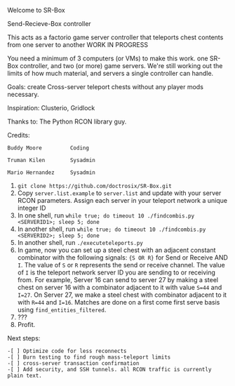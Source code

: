 Welcome to SR-Box

Send-Recieve-Box controller

This acts as a factorio game server controller that teleports chest contents from one server to another
WORK IN PROGRESS

You need a minimum of 3 computers (or VMs) to make this work.
one SR-Box controller, and two (or more) game servers.
We're still working out the limits of how much material, and servers a single controller can handle.

Goals: create Cross-server teleport chests without any player mods necessary.

Inspiration: Clusterio, Gridlock

Thanks to: The Python RCON library guy.


Credits:

    Buddy Moore         Coding
    
    Truman Kilen        Sysadmin
    
    Mario Hernandez     Sysadmin
    

1. `git clone https://github.com/doctrosix/SR-Box.git`
2. Copy `server.list.example` to `server.list` and update with your server RCON parameters. Assign each server in your teleport network a unique integer ID
3. In one shell, run `while true; do timeout 10 ./findcombis.py <SERVERID1>; sleep 5; done`
3. In another shell, run `while true; do timeout 10 ./findcombis.py <SERVERID2>; sleep 5; done`
4. In another shell, run `./executeteleports.py`
5. In game, now you can set up a steel chest with an adjacent constant combinator with the following signals: `{S OR R}` for Send or Receive AND `I`. The value of `S` or `R` represents the send or receive channel. The value of `I` is the teleport network server ID you are sending to or receiving from. For example, Server 16 can send to server 27 by making a steel chest on server 16 with a combinator adjacent to it with value `S=44` and `I=27`. On Server 27, we make a steel chest with combinator adjacent to it with `R=44` and `I=16`. Matches are done on a first come first serve basis using `find_entities_filtered`.
6. ???
7. Profit.

Next steps:

    -[ ] Optimize code for less reconnects
    -[ ] Burn testing to find rough mass-teleport limits
    -[ ] cross-server transaction confirmation
    -[ ] Add security, and SSH tunnels. all RCON traffic is currently plain text.
    
